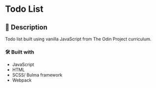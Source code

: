 # Todo List

## :memo: Description 
Todo list built using vanilla JavaScript from The Odin Project curriculum.

### :hammer_and_wrench: Built with
* JavaScript
* HTML
* SCSS/ Bulma framework
* Webpack
